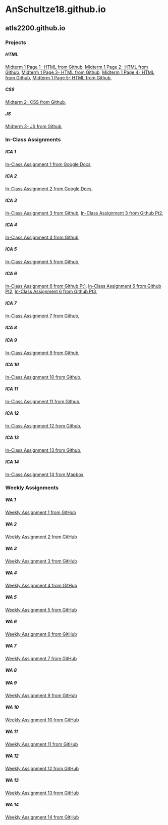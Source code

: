 # AnSchultze18.github.io

## **atls2200.github.io**
### Projects
##### HTML
  [Midterm 1 Page 1- HTML from Github](https://anschultze18.github.io/html-midterm/page1.html),
  [Midterm 1 Page 2- HTML from Github](https://anschultze18.github.io/html-midterm/page2.html),
  [Midterm 1 Page 3- HTML from Github](https://anschultze18.github.io/html-midterm/page3.html),
  [Midterm 1 Page 4- HTML from Github](https://anschultze18.github.io/html-midterm/page4.html),
  [Midterm 1 Page 5- HTML from Github](https://anschultze18.github.io/html-midterm/page5.html),
##### CSS
  [Midterm 2- CSS from Github](https://anschultze18.github.io/css-midterm/midterm.html),
##### JS
  [MIdterm 3- JS from Github](https://anschultze18.github.io/js-midterm/js-midterm.html),
### In-Class Assignments
##### ICA 1
  [In-Class Assignment 1 from Google Docs](https://docs.google.com/document/d/1esSKxQ-tJMZd2tXkVazWOk83NGvoe8pjp5blJxbiFnI/edit?usp=sharing),
##### ICA 2
  [In-Class Assignment 2 from Google Docs](https://docs.google.com/document/d/1nsLPJE98QJZxQCIhYfC5jyj4pBHq3m67mRq6bsX2AKM/edit?usp=sharing),
##### ICA 3
  [In-Class Assignment 3 from Github](https://anschultze18.github.io/ica/ica3-part2/ica3a.html),
  [In-Class Assignment 3 from Github Pt2](https://anschultze18.github.io/ica/ica3-part2/ica3b.html),
##### ICA 4
  [In-Class Assignment 4 from Github](https://anschultze18.github.io/ica/ica4.html),
##### ICA 5
  [In-Class Assignment 5 from Github](https://anschultze18.github.io/ica/ica5.html),
##### ICA 6
  [In-Class Assignment 6 from Github Pt1](https://anschultze18.github.io/ica/ica6/ica6-part1.html),
  [In-Class Assignment 6 from Github Pt2](https://anschultze18.github.io/ica/ica6/ica6-part2.html),
  [In-Class Assignment 6 from Github Pt3](https://anschultze18.github.io/ica/ica6/ica6-part3.html),
##### ICA 7
  [In-Class Assignment 7 from Github](https://anschultze18.github.io/ica/ica7/ica7.html),
##### ICA 8

##### ICA 9
  [In-Class Assignment 9 from Github](https://anschultze18.github.io/ica/ica9/ica9.html),
##### ICA 10
  [In-Class Assignment 10 from Github](https://anschultze18.github.io/ica/ica10/ica10.html),
##### ICA 11
  [In-Class Assignment 11 from Github](https://anschultze18.github.io/ica/ica11/ica11.html),
##### ICA 12
  [In-Class Assignment 12 from Github](https://anschultze18.github.io/ica/ica12/ica12.html),
##### ICA 13
  [In-Class Assignment 13 from Github](https://anschultze18.github.io/ica/ica13/ica13.html),
##### ICA 14
  [In-Class Assignment 14 from Mapbox](https://api.mapbox.com/styles/v1/anschultze18/clgwgi2dd003x01r76ajm0mej.html?title=view&access_token=pk.eyJ1IjoiYW5zY2h1bHR6ZTE4IiwiYSI6ImNsZ3dmMjM0YTJ3ZDYzZnAzd3piMjE1ZzQifQ.ffobzxaf3ev-AozKJy3BmA&zoomwheel=true&fresh=true#5.42/53.255/-4.019),
### Weekly Assignments 
##### WA 1
  [Weekly Assignment 1 from GitHub](https://anschultze18.github.io/wa/wa1.html)
##### WA 2
  [Weekly Assignment 2 from GitHub](https://anschultze18.github.io/wa/wa2.html)
##### WA 3
  [Weekly Assignment 3 from GitHub](https://anschultze18.github.io/wa/wa3.html)
##### WA 4
  [Weekly Assignment 4 from GitHub](https://anschultze18.github.io/wa/wa4.html)
##### WA 5
  [Weekly Assignment 5 from GitHub](https://anschultze18.github.io/wa/wa5.html)
##### WA 6
  [Weekly Assignment 6 from GitHub](https://anschultze18.github.io/wa/wa6/wa6.html)
##### WA 7 
  [Weekly Assignment 7 from GitHub](https://anschultze18.github.io/wa/wa7/wa7.html)
##### WA 8 

##### WA 9
  [Weekly Assignment 9 from GitHub](https://anschultze18.github.io/wa/assignment9/assignment9.html)
##### WA 10 
  [Weekly Assignment 10 from GitHub](https://anschultze18.github.io/wa/wa9/wa9.html)
##### WA 11
  [Weekly Assignment 11 from GitHub](https://anschultze18.github.io/wa/wa11/wa11.html)
##### WA 12
  [Weekly Assignment 12 from GitHub](https://anschultze18.github.io/wa/wa12/wa12.html)
##### WA 13
  [Weekly Assignment 13 from GitHub](https://anschultze18.github.io/wa/wa13/wa13.html)
##### WA 14
  [Weekly Assignment 14 from GitHub](https://anschultze18.github.io/wa/wa14/wa14.html)

